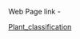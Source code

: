 Web Page link -


[Plant_classification](https://vansh45-vvizard-plant-prediction-by-vansh-samaiya.streamlit.app/)
